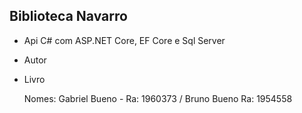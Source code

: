 ## Biblioteca Navarro

- Api C# com ASP.NET Core, EF Core e Sql Server
- Autor
- Livro

  Nomes: Gabriel Bueno - Ra: 1960373 / Bruno Bueno Ra: 1954558
  
  
